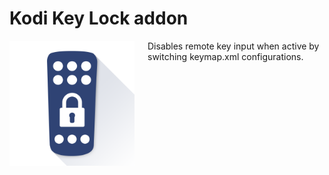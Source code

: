 # Kodi Key Lock addon

<img src="icon.png" alt="icon" width="200" height="200" style="float:left; margin-right: 1.5em"/>
Disables remote key input when active by switching keymap.xml configurations.